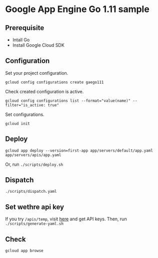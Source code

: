 # Google App Engine Go 1.11 sample

## Prerequisite

- Intall Go
- Install Google Cloud SDK

## Configuration

Set your project configuration.

`gcloud config configurations create gaego111`

Check created configuration is active.

`gcloud config configurations list --format="value(name)" --filter="is_active: true"`

Set configurations.

`gcloud init`

## Deploy

`gcloud app deploy --version=first-app app/servers/default/app.yaml app/servers/apis/app.yaml`

Or, run `./scripts/deploy.sh`

## Dispatch

`./scripts/dispatch.yaml`

## Set wethre api key

If you try `/apis/temp`, visit [here](https://openweathermap.org/) and get API keys.
Then, run `./scripts/generate-yaml.sh`

## Check

`gcloud app browse`
